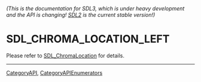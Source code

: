 ###### (This is the documentation for SDL3, which is under heavy development and the API is changing! [SDL2](https://wiki.libsdl.org/SDL2/) is the current stable version!)
# SDL_CHROMA_LOCATION_LEFT

Please refer to [SDL_ChromaLocation](SDL_ChromaLocation) for details.

----
[CategoryAPI](CategoryAPI), [CategoryAPIEnumerators](CategoryAPIEnumerators)

